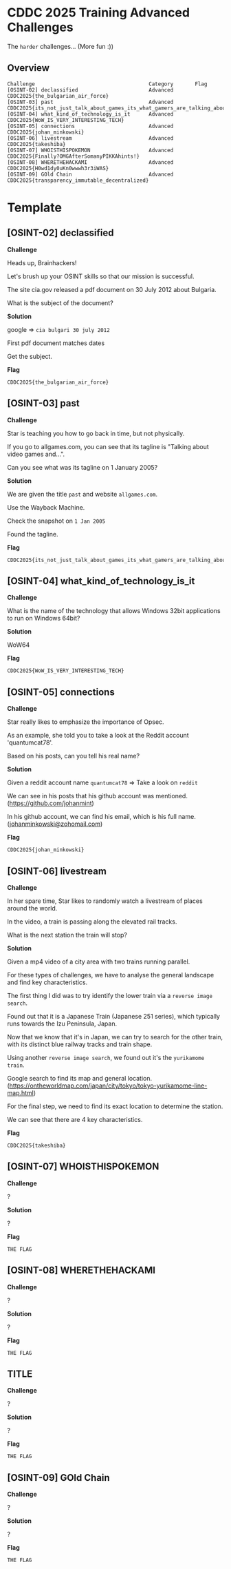 
# CDDC 2025 Training Advanced Challenges

The `harder` challenges... (More fun :))

## Overview

```
Challenge                                     Category       Flag
[OSINT-02] declassified                       Advanced       CDDC2025{the_bulgarian_air_force}
[OSINT-03] past                               Advanced       CDDC2025{its_not_just_talk_about_games_its_what_gamers_are_talking_about}
[OSINT-04] what_kind_of_technology_is_it      Advanced       CDDC2025{WoW_IS_VERY_INTERESTING_TECH}
[OSINT-05] connections                        Advanced       CDDC2025{johan_minkowski}
[OSINT-06] livestream                         Advanced       CDDC2025{takeshiba}
[OSINT-07] WHOISTHISPOKEMON                   Advanced       CDDC2025{Finally?OMGAfterSomanyPIKKAhints!}
[OSINT-08] WHERETHEHACKAMI                    Advanced       CDDC2025{H0wd1dy0uKn0wwwh3r3iWAS}
[OSINT-09] GOld Chain                         Advanced       CDDC2025{transparency_immutable_decentralized}
```

# Template
## [OSINT-02] declassified

**Challenge**

Heads up, Brainhackers!

Let's brush up your OSINT skills so that our mission is successful.

The site cia.gov released a pdf document on 30 July 2012 about Bulgaria.

What is the subject of the document?

**Solution**

google => `cia bulgari 30 july 2012`

First pdf document matches dates

Get the subject.

**Flag**

```
CDDC2025{the_bulgarian_air_force}
```

## [OSINT-03] past

**Challenge**

Star is teaching you how to go back in time, but not physically.

If you go to allgames.com, you can see that its tagline is "Talking about video games and...".

Can you see what was its tagline on 1 January 2005?

**Solution**

We are given the title `past` and website `allgames.com`.

Use the Wayback Machine.

Check the snapshot on `1 Jan 2005`

Found the tagline.

**Flag**

```
CDDC2025{its_not_just_talk_about_games_its_what_gamers_are_talking_about}
```

## [OSINT-04] what_kind_of_technology_is_it

**Challenge**

What is the name of the technology that allows Windows 32bit applications to run on Windows 64bit?

**Solution**

WoW64

**Flag**

```
CDDC2025{WoW_IS_VERY_INTERESTING_TECH}
```

## [OSINT-05] connections

**Challenge**

Star really likes to emphasize the importance of Opsec.

As an example, she told you to take a look at the Reddit account 'quantumcat78'.

Based on his posts, can you tell his real name?

**Solution**

Given a reddit account name `quantumcat78` => Take a look on `reddit`

We can see in his posts that his github account was mentioned. (https://github.com/johanmint)

In his github account, we can find his email, which is his full name. (johanminkowski@zohomail.com)


**Flag**

```
CDDC2025{johan_minkowski}
```

## [OSINT-06] livestream

**Challenge**

In her spare time, Star likes to randomly watch a livestream of places around the world.

In the video, a train is passing along the elevated rail tracks.

What is the next station the train will stop?

**Solution**

Given a mp4 video of a city area with two trains running parallel.

For these types of challenges, we have to analyse the general landscape and find key characteristics.

The first thing I did was to try identify the lower train via a `reverse image search`.

Found out that it is a Japanese Train (Japanese 251 series), which typically runs towards the Izu Peninsula, Japan.

Now that we know that it's in Japan, we can try to search for the other train, with its distinct blue railway tracks and train shape.

Using another `reverse image search`, we found out it's the `yurikamome train`.

Google search to find its map and general location. (https://ontheworldmap.com/japan/city/tokyo/tokyo-yurikamome-line-map.html)

For the final step, we need to find its exact location to determine the station.

We can see that there are 4 key characteristics.


**Flag**

```
CDDC2025{takeshiba}
```

## [OSINT-07] WHOISTHISPOKEMON

**Challenge**

?

**Solution**

?

**Flag**

```
THE FLAG
```

## [OSINT-08] WHERETHEHACKAMI

**Challenge**

?

**Solution**

?

**Flag**

```
THE FLAG
```

## TITLE

**Challenge**

?

**Solution**

?

**Flag**

```
THE FLAG
```

## [OSINT-09] GOld Chain

**Challenge**

?

**Solution**

?

**Flag**

```
THE FLAG
```
